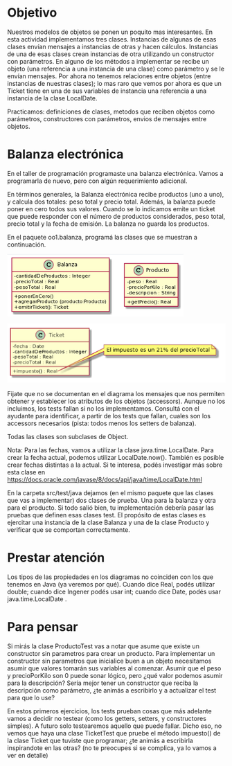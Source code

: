 # Objetivo

Nuestros modelos de objetos se ponen un poquito mas interesantes. En esta actividad implementamos tres clases. Instancias de algunas de esas clases envían mensajes a instancias de otras y hacen cálculos. Instancias de una de esas clases crean instancias de otra utilizando un constructor con parámetros. En alguno de los métodos a implementar se recibe un objeto (una referencia a una instancia de una clase) como parámetro y se le envían mensajes. Por ahora no tenemos relaciones entre objetos (entre instancias de nuestras clases); lo mas raro que vemos por ahora es que un Ticket tiene en una de sus variables de instancia una referencia a una instancia de la clase LocalDate. 

Practicamos: definiciones de clases, metodos que reciben objetos como parámetros, constructores con parámetros, envios de mensajes entre objetos.

# Balanza electrónica

En el taller de programación programaste una balanza electrónica. Vamos a programarla de nuevo, pero con algún requerimiento adicional. 

En términos generales, la Balanza electrónica recibe productos (uno a uno), y calcula dos totales: peso total y precio total. Además, la balanza puede poner en cero todos sus valores. Cuando se lo indicamos emite un ticket que puede responder con el número de productos considerados, peso total, precio total y la fecha de emisión. La balanza no guarda los productos. 

En el paquete oo1.balanza, programá las clases que se muestran a continuación. 

![](recursos/clases-1.png "")

![](recursos/clases-2.png "")

Fijate que no se documentan en el diagrama los mensajes que nos permiten obtener y establecer los atributos de los objetos (accessors). Aunque no los incluimos, los tests fallan si no los implementamos. Consultá con el ayudante para identificar, a partir de los tests que fallan, cuales son los accessors necesarios (pista: todos menos los setters de balanza). 

Todas las clases son subclases de Object.

Nota: Para las fechas, vamos a utilizar la clase java.time.LocalDate. Para crear la fecha actual, podemos utilizar LocalDate.now(). También es posible crear fechas distintas a la actual. Si te interesa, podés investigar más sobre esta clase en https://docs.oracle.com/javase/8/docs/api/java/time/LocalDate.html

En la carpeta src/test/java dejamos (en el mismo paquete que las clases que vas a implementar) dos clases de prueba. Una para la balanza y otra para el producto. Si todo salió bien, tu implementación debería pasar las pruebas que definen esas clases test. El propósito de estas clases es ejercitar una instancia de la clase Balanza y una de la clase Producto y verificar que se comportan correctamente. 

# Prestar atención 

Los tipos de las propiedades en los diagramas no coinciden con los que tenemos en Java (ya veremos por qué). Cuando dice Real, podés utilizar double; cuando dice Ingener podés usar int; cuando dice Date, podés usar java.time.LocalDate .

# Para pensar

Si mirás la clase ProductoTest vas a notar que asume que existe un constructor sin parametros para crear un producto. Para implementar un constructor sin parametros que inicialice buen a un objeto necesitamos asumir que valores tomarán sus variables al comenzar. Asumir que el peso y precioPorKilo son 0 puede sonar lógico, pero ¿qué valor podemos asumir para la descripción? Sería mejor tener un constructor que reciba la descripción como parámetro, ¿te animás a escribirlo y a actualizar el test para que lo use?

En estos primeros ejercicios, los tests prueban cosas que más adelante vamos a decidir no testear (como los getters, setters, y constructores simples). A futuro solo testearemos aquello que puede fallar. Dicho eso, no vemos que haya una clase TicketTest que pruebe el método impuesto() de la clase Ticket que tuviste que programar; ¿te animás a escribirla inspirandote en las otras? (no te preocupes si se complica, ya lo vamos a ver en detalle)
